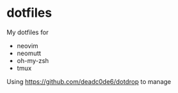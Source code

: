 # dotfiles

My dotfiles for

* neovim
* neomutt
* oh-my-zsh
* tmux

Using https://github.com/deadc0de6/dotdrop to manage
